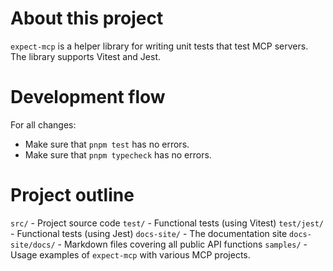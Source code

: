 
# About this project #

`expect-mcp` is a helper library for writing unit tests that test MCP servers. The library
supports Vitest and Jest.

# Development flow #

For all changes:

- Make sure that `pnpm test` has no errors.
- Make sure that `pnpm typecheck` has no errors.

# Project outline #

  `src/` - Project source code
  `test/` - Functional tests (using Vitest)
  `test/jest/` - Functional tests (using Jest)
  `docs-site/` - The documentation site
  `docs-site/docs/` - Markdown files covering all public API functions
  `samples/` - Usage examples of `expect-mcp` with various MCP projects.
